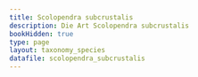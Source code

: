 ```yaml
---
title: Scolopendra subcrustalis
description: Die Art Scolopendra subcrustalis
bookHidden: true
type: page
layout: taxonomy_species
datafile: scolopendra_subcrustalis
---
```


